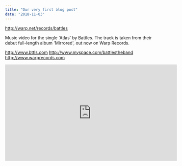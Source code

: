 ```yaml
---
title: "Our very first blog post"
date: "2018-11-03"
---
```



http://warp.net/records/battles

Music video for the single 'Atlas' by Battles.  The track is taken from their debut full-length album 'Mirrored', out now on Warp Records.

http://www.bttls.com
http://www.myspace.com/battlestheband
http://www.warprecords.com


<iframe width="560" height="315" src="https://www.youtube.com/watch?v=IpGp-22t0lU" frameborder="0" allowfullscreen></iframe>